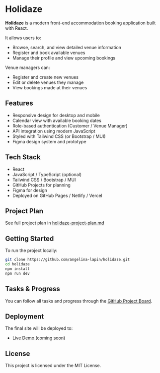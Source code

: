 # Holidaze

**Holidaze** is a modern front-end accommodation booking application built with React.

It allows users to:
- Browse, search, and view detailed venue information
- Register and book available venues
- Manage their profile and view upcoming bookings

Venue managers can:
- Register and create new venues
- Edit or delete venues they manage
- View bookings made at their venues

## Features

- Responsive design for desktop and mobile
- Calendar view with available booking dates
- Role-based authentication (Customer / Venue Manager)
- API integration using modern JavaScript
- Styled with Tailwind CSS (or Bootstrap / MUI)
- Figma design system and prototype

## Tech Stack

- React
- JavaScript / TypeScript (optional)
- Tailwind CSS / Bootstrap / MUI
- GitHub Projects for planning
- Figma for design
- Deployed on GitHub Pages / Netlify / Vercel

## Project Plan

See full project plan in [holidaze-project-plan.md](./holidaze-project-plan.md)

## Getting Started

To run the project locally:

```bash
git clone https://github.com/angelina-lapin/holidaze.git
cd holidaze
npm install
npm run dev
```

## Tasks & Progress

You can follow all tasks and progress through the [GitHub Project Board](https://github.com/angelina-lapin/holidaze/projects).

## Deployment

The final site will be deployed to:
- [Live Demo (coming soon)](https://angelina-lapin.github.io/holidaze)

## License

This project is licensed under the MIT License.
